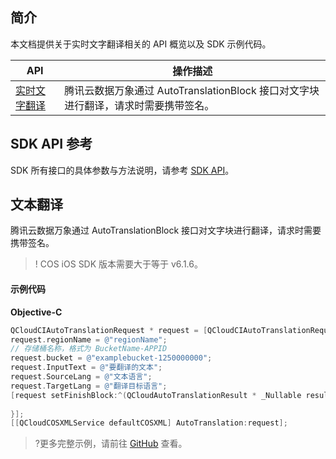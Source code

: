 

## 简介

本文档提供关于实时文字翻译相关的 API 概览以及 SDK 示例代码。

| API                                                          | 操作描述                                  |
| ------------------------------------------------------------ | ----------------------------------------- |
| [实时文字翻译](https://cloud.tencent.com/document/product/436/83548) | 腾讯云数据万象通过 AutoTranslationBlock 接口对文字块进行翻译，请求时需要携带签名。              |

## SDK API 参考

SDK 所有接口的具体参数与方法说明，请参考 [SDK API](https://cos-ios-sdk-doc-1253960454.file.myqcloud.com/)。


## 文本翻译

腾讯云数据万象通过 AutoTranslationBlock 接口对文字块进行翻译，请求时需要携带签名。

> ! COS iOS SDK 版本需要大于等于 v6.1.6。

#### 示例代码
**Objective-C**

[//]: # (.cssg-snippet-head-object)
```objective-c
QCloudCIAutoTranslationRequest * request = [QCloudCIAutoTranslationRequest new];
request.regionName = @"regionName";
// 存储桶名称，格式为 BucketName-APPID
request.bucket = @"examplebucket-1250000000";
request.InputText = @"要翻译的文本";
request.SourceLang = @"文本语言";
request.TargetLang = @"翻译目标语言";
[request setFinishBlock:^(QCloudAutoTranslationResult * _Nullable result, NSError * _Nullable error) {
    
}];
[[QCloudCOSXMLService defaultCOSXML] AutoTranslation:request];
```

>?更多完整示例，请前往 [GitHub](https://github.com/tencentyun/cos-snippets/tree/master/iOS/Objc/Examples/cases/TranslationOperation.m) 查看。


